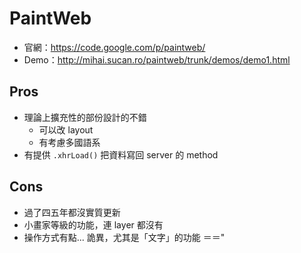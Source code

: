 PaintWeb
========

* 官網：https://code.google.com/p/paintweb/
* Demo：http://mihai.sucan.ro/paintweb/trunk/demos/demo1.html


Pros
----

* 理論上擴充性的部份設計的不錯
	* 可以改 layout
	* 有考慮多國語系
* 有提供 `.xhrLoad()` 把資料寫回 server 的 method


Cons
----

* 過了四五年都沒實質更新
* 小畫家等級的功能，連 layer 都沒有
* 操作方式有點... 詭異，尤其是「文字」的功能 ＝＝"
